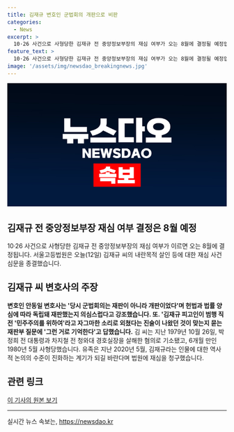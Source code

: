 ```yaml
---
title: 김재규 변호인 군법회의 개판으로 비판
categories:
  - News
excerpt: >
  10·26 사건으로 사형당한 김재규 전 중앙정보부장의 재심 여부가 오는 8월에 결정될 예정입니다. 서울고등법원은 김재규씨의 내란목적 살인 등에 대한 재심 사건 심문을 종결했는데, 김재규씨 변호인은 군법회의가 개판이었을 가능성을 제기했습니다. 1979년 발생한 사건으로, 김재규씨는 박정희 전 대통령과 차지철 전 청와대 경호실장을 살해한 혐의로 기소되었고, 1980년 사형을 선고받았습니다. 유족은 지난해 재심을 청구했습니다.
feature_text: >
  10·26 사건으로 사형당한 김재규 전 중앙정보부장의 재심 여부가 오는 8월에 결정될 예정입니다. 서울고등법원은 김재규씨의 내란목적 살인 등에 대한 재심 사건 심문을 종결했는데, 김재규씨 변호인은 군법회의가 개판이었을 가능성을 제기했습니다. 1979년 발생한 사건으로, 김재규씨는 박정희 전 대통령과 차지철 전 청와대 경호실장을 살해한 혐의로 기소되었고, 1980년 사형을 선고받았습니다. 유족은 지난해 재심을 청구했습니다.
image: '/assets/img/newsdao_breakingnews.jpg'
---
```


<p><img src="/assets/img/newsdao_breakingnews.jpg" alt="bookingtag 속보" /></p>

<h2>김재규 전 중앙정보부장 재심 여부 결정은 8월 예정</h2>

<p data-ke-size="size16">10·26 사건으로 사형당한 김재규 전 중앙정보부장의 재심 여부가 이르면 오는 8월에 결정됩니다. 서울고등법원은 오늘(12일) 김재규 씨의 내란목적 살인 등에 대한 재심 사건 심문을 종결했습니다.</p>

<h2 data-ke-size="size26">김재규 씨 변호사의 주장</h2>

<p data-ke-size="size16"><b>변호인 안동일 변호사는 '당시 군법회의는 재판이 아니라 개판이었다'며 헌법과 법률 양심에 따라 독립돼 재판했는지 의심스럽다고 강조했습니다. 또. '김재규 피고인이 범행 직전 '민주주의를 위하여'라고 자그마한 소리로 외쳤다는 진술이 나왔던 것이 맞는지 묻는 재판부 질문에 '그런 거로 기억한다'고 답했습니다.</b> 김 씨는 지난 1979년 10월 26일, 박정희 전 대통령과 차지철 전 청와대 경호실장을 살해한 혐의로 기소됐고, 6개월 만인 1980년 5월 사형당했습니다. 유족은 지난 2020년 5월, 김재규라는 인물에 대한 역사적 논의의 수준이 진화하는 계기가 되길 바란다며 법원에 재심을 청구했습니다.</p>

<h2 data-ke-size="size26">관련 링크</h2>

<p data-ke-size="size16"><a href="https://www.ytn.co.kr/_ln/0101_202107121102525831">이 기사의 원본 보기</a></p>

<hr>
실시간 뉴스 속보는, <a href="https://newsdao.kr" rel="dofollow">https://newsdao.kr</a>


